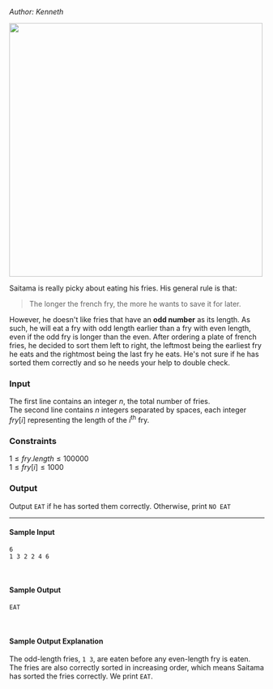 *Author: Kenneth*

<img src="https://s3.amazonaws.com/hr-assets/0/1664637541-1529f22110-image.jpg" width="500" />

Saitama is really picky about eating his fries. His general rule is that:
> The longer the french fry, the more he wants to save it for later.

However, he doesn't like fries that have an **odd number** as its length. As such, he will eat a fry with odd length earlier than a fry with even length, even if the odd fry is longer than the even. After ordering a plate of french fries, he decided to sort them left to right, the leftmost being the earliest fry he eats and the rightmost being the last fry he eats. He's not sure if he has sorted them correctly and so he needs your help to double check.

### Input
The first line contains an integer $n$, the total number of fries.<br />
The second line contains $n$ integers separated by spaces, each integer $fry[i]$ representing the length of the $i^{\text{th}}$ fry. 

### Constraints
$1 \leq fry.length \leq 100000$<br />
$1 \leq fry[i] \leq 1000$

### Output
Output `EAT` if he has sorted them correctly. Otherwise, print `NO EAT`
<hr />

#### Sample Input
```
6
1 3 2 2 4 6
```
<br />


#### Sample Output
```
EAT
```
<br>

#### Sample Output Explanation
The odd-length fries, `1 3`, are eaten before any even-length fry is eaten. The fries are also correctly sorted in increasing order, which means Saitama has sorted the fries correctly. We print `EAT`.
